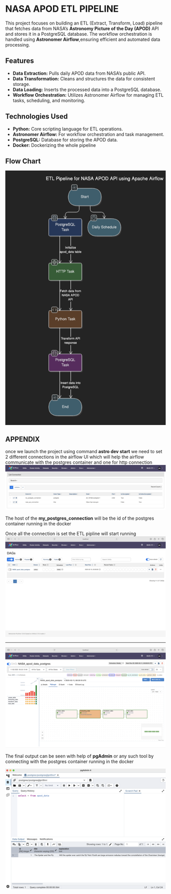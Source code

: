 # NASA APOD ETL PIPELINE
This project focuses on building an ETL (Extract, Transform, Load) pipeline that fetches data from NASA’s **Astronomy Picture of the Day (APOD)** API and stores it in a PostgreSQL database. The workflow orchestration is handled using **Astronomer Airflow**,ensuring efficient and automated data processing.

## **Features**
* **Data Extraction:** Pulls daily APOD data from NASA’s public API.
* **Data Transformation:** Cleans and structures the data for consistent storage.
* **Data Loading:** Inserts the processed data into a PostgreSQL database.
* **Workflow Orchestration:** Utilizes Astronomer Airflow for managing ETL tasks, scheduling, and monitoring.

## **Technologies Used**
* **Python:** Core scripting language for ETL operations.
* **Astronomer Airflow:** For workflow orchestration and task management.
* **PostgreSQL:** Database for storing the APOD data.
* **Docker:** Dockerizing the whole pipeline

## **Flow Chart**
<img src="/images/flowchart.png">

## **APPENDIX**
once we launch the project using command **astro dev start**
we need to set 2 different connections in the airflow UI which will help the airflow communicate with the postgres container and one for http connection
<img src="/images/connections.png">

The host of the **my_postgres_connection** will be the id of the postgres container running in the docker

Once all the connection is set the ETL pipline will start running
<img src="/images/home.png">
***
<img src="/images/inside.png">

The final output can be seen with help of **pgAdmin** or any such tool by connecting with the postgres container running in the docker 

<img src="/images/pgadmin.png">
 